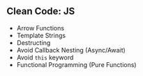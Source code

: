 ## Clean Code: JS

- Arrow Functions
- Template Strings
- Destructing
- Avoid Callback Nesting (Async/Await)
- Avoid `this` keyword
- Functional Programming (Pure Functions)
